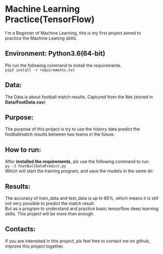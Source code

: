 Machine Learning Practice(TensorFlow)
===========

  I'm a Beginner of Machine Learning, this is my first project aimed to practice the Machine Leaning skills.

## Environment: Python3.6(64-bit) 
  Pls run the following command to install the requirements.  
  `pip3 install -r requirements.txt`
  
## Data:
  The Data is about football match results. Captured from the Net.(stored in **Data/FootData.csv**)
  
## Purpose:
  The purpose of this project is try to use the history data predict the footballmatch results between two teams in the future.
  
## How to run:
   After **installed the requirements**, pls use the following command to run:  
   `py -3 FootBallDataPredict.py`  
   Which will start the training program, and save the models in the same dir. 
   
## Results:
   The accuracy of train_data and test_data is up to 85%, which means it is still not very possible to predict
   the match result.   
   But as a program to understand and practice basic tensorflow deep learning skills. This
   project will be more than enough.  
   
## Contacts:
   If you are interested in this project, pls feel free to contact me on github, improve this project together. 

